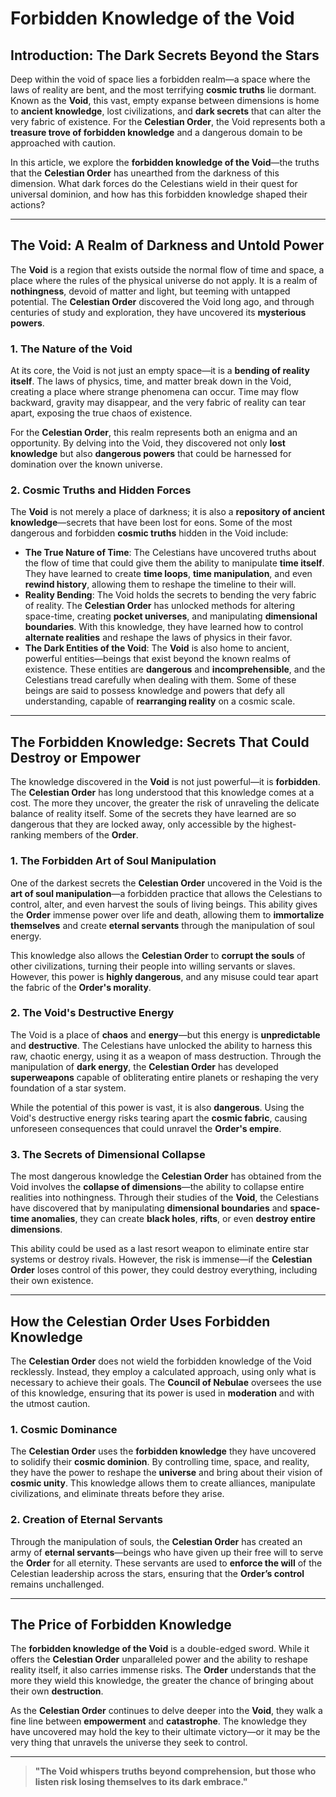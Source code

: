 # Forbidden Knowledge of the Void

## Introduction: The Dark Secrets Beyond the Stars

Deep within the void of space lies a forbidden realm—a space where the laws of reality are bent, and the most terrifying **cosmic truths** lie dormant. Known as the **Void**, this vast, empty expanse between dimensions is home to **ancient knowledge**, lost civilizations, and **dark secrets** that can alter the very fabric of existence. For the **Celestian Order**, the Void represents both a **treasure trove of forbidden knowledge** and a dangerous domain to be approached with caution.

In this article, we explore the **forbidden knowledge of the Void**—the truths that the **Celestian Order** has unearthed from the darkness of this dimension. What dark forces do the Celestians wield in their quest for universal dominion, and how has this forbidden knowledge shaped their actions?

---

## The Void: A Realm of Darkness and Untold Power

The **Void** is a region that exists outside the normal flow of time and space, a place where the rules of the physical universe do not apply. It is a realm of **nothingness**, devoid of matter and light, but teeming with untapped potential. The **Celestian Order** discovered the Void long ago, and through centuries of study and exploration, they have uncovered its **mysterious powers**.

### 1. **The Nature of the Void**

At its core, the Void is not just an empty space—it is a **bending of reality itself**. The laws of physics, time, and matter break down in the Void, creating a place where strange phenomena can occur. Time may flow backward, gravity may disappear, and the very fabric of reality can tear apart, exposing the true chaos of existence.

For the **Celestian Order**, this realm represents both an enigma and an opportunity. By delving into the Void, they discovered not only **lost knowledge** but also **dangerous powers** that could be harnessed for domination over the known universe.

### 2. **Cosmic Truths and Hidden Forces**

The **Void** is not merely a place of darkness; it is also a **repository of ancient knowledge**—secrets that have been lost for eons. Some of the most dangerous and forbidden **cosmic truths** hidden in the Void include:

- **The True Nature of Time**: The Celestians have uncovered truths about the flow of time that could give them the ability to manipulate **time itself**. They have learned to create **time loops**, **time manipulation**, and even **rewind history**, allowing them to reshape the timeline to their will.
- **Reality Bending**: The Void holds the secrets to bending the very fabric of reality. The **Celestian Order** has unlocked methods for altering space-time, creating **pocket universes**, and manipulating **dimensional boundaries**. With this knowledge, they have learned how to control **alternate realities** and reshape the laws of physics in their favor.
- **The Dark Entities of the Void**: The **Void** is also home to ancient, powerful entities—beings that exist beyond the known realms of existence. These entities are **dangerous** and **incomprehensible**, and the Celestians tread carefully when dealing with them. Some of these beings are said to possess knowledge and powers that defy all understanding, capable of **rearranging reality** on a cosmic scale.

---

## The Forbidden Knowledge: Secrets That Could Destroy or Empower

The knowledge discovered in the **Void** is not just powerful—it is **forbidden**. The **Celestian Order** has long understood that this knowledge comes at a cost. The more they uncover, the greater the risk of unraveling the delicate balance of reality itself. Some of the secrets they have learned are so dangerous that they are locked away, only accessible by the highest-ranking members of the **Order**.

### 1. **The Forbidden Art of Soul Manipulation**

One of the darkest secrets the **Celestian Order** uncovered in the Void is the **art of soul manipulation**—a forbidden practice that allows the Celestians to control, alter, and even harvest the souls of living beings. This ability gives the **Order** immense power over life and death, allowing them to **immortalize themselves** and create **eternal servants** through the manipulation of soul energy.

This knowledge also allows the **Celestian Order** to **corrupt the souls** of other civilizations, turning their people into willing servants or slaves. However, this power is **highly dangerous**, and any misuse could tear apart the fabric of the **Order's morality**.

### 2. **The Void's Destructive Energy**

The Void is a place of **chaos** and **energy**—but this energy is **unpredictable** and **destructive**. The Celestians have unlocked the ability to harness this raw, chaotic energy, using it as a weapon of mass destruction. Through the manipulation of **dark energy**, the **Celestian Order** has developed **superweapons** capable of obliterating entire planets or reshaping the very foundation of a star system.

While the potential of this power is vast, it is also **dangerous**. Using the Void's destructive energy risks tearing apart the **cosmic fabric**, causing unforeseen consequences that could unravel the **Order's empire**.

### 3. **The Secrets of Dimensional Collapse**

The most dangerous knowledge the **Celestian Order** has obtained from the Void involves the **collapse of dimensions**—the ability to collapse entire realities into nothingness. Through their studies of the **Void**, the Celestians have discovered that by manipulating **dimensional boundaries** and **space-time anomalies**, they can create **black holes**, **rifts**, or even **destroy entire dimensions**.

This ability could be used as a last resort weapon to eliminate entire star systems or destroy rivals. However, the risk is immense—if the **Celestian Order** loses control of this power, they could destroy everything, including their own existence.

---

## How the Celestian Order Uses Forbidden Knowledge

The **Celestian Order** does not wield the forbidden knowledge of the Void recklessly. Instead, they employ a calculated approach, using only what is necessary to achieve their goals. The **Council of Nebulae** oversees the use of this knowledge, ensuring that its power is used in **moderation** and with the utmost caution.

### 1. **Cosmic Dominance**

The **Celestian Order** uses the **forbidden knowledge** they have uncovered to solidify their **cosmic dominion**. By controlling time, space, and reality, they have the power to reshape the **universe** and bring about their vision of **cosmic unity**. This knowledge allows them to create alliances, manipulate civilizations, and eliminate threats before they arise.

### 2. **Creation of Eternal Servants**

Through the manipulation of souls, the **Celestian Order** has created an army of **eternal servants**—beings who have given up their free will to serve the **Order** for all eternity. These servants are used to **enforce the will** of the Celestian leadership across the stars, ensuring that the **Order’s control** remains unchallenged.

---

## The Price of Forbidden Knowledge

The **forbidden knowledge of the Void** is a double-edged sword. While it offers the **Celestian Order** unparalleled power and the ability to reshape reality itself, it also carries immense risks. The **Order** understands that the more they wield this knowledge, the greater the chance of bringing about their own **destruction**.

As the **Celestian Order** continues to delve deeper into the **Void**, they walk a fine line between **empowerment** and **catastrophe**. The knowledge they have uncovered may hold the key to their ultimate victory—or it may be the very thing that unravels the universe they seek to control.

---

> **"The Void whispers truths beyond comprehension, but those who listen risk losing themselves to its dark embrace."**

